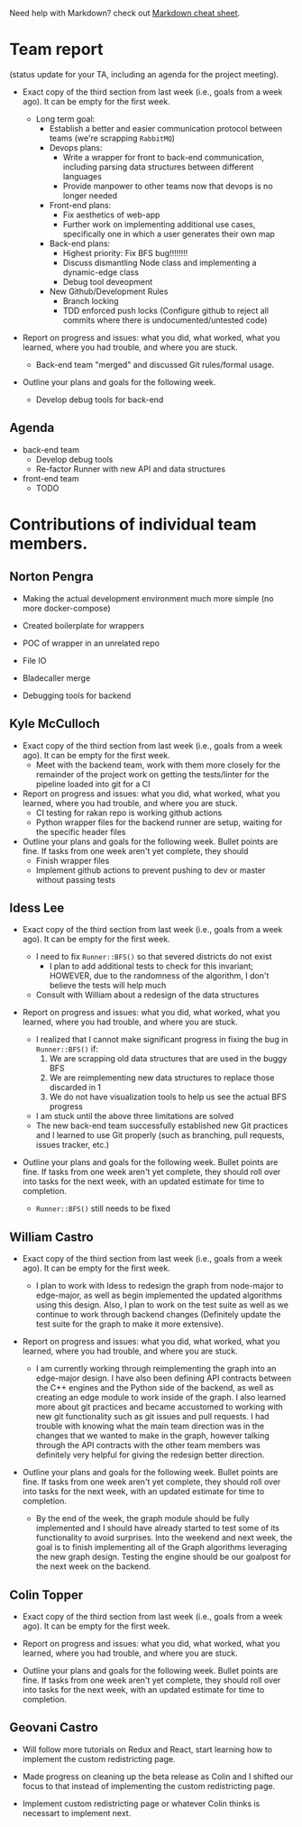 Need help with Markdown? check out [Markdown cheat sheet](https://github.com/tchapi/markdown-cheatsheet/blob/master/README.md "Markdown cheat sheet").

# Team report #
(status update for your TA, including an agenda for the project meeting).

* Exact copy of the third section from last week (i.e., goals from a week ago). It can be empty for the first week.
  * Long term goal:
      * Establish a better and easier communication protocol between teams (we're scrapping `RabbitMQ`)
    * Devops plans:
      * Write a wrapper for front to back-end communication, including parsing data structures between different languages
      * Provide manpower to other teams now that devops is no longer needed
    * Front-end plans:
      * Fix aesthetics of web-app
      * Further work on implementing additional use cases, specifically one in which a user generates their own map
    * Back-end plans:
      * Highest priority: Fix BFS bug!!!!!!!!
      * Discuss dismantling Node class and implementing a dynamic-edge class
      * Debug tool deveopment
    * New Github/Development Rules
      * Branch locking
      * TDD enforced push locks (Configure github to reject all commits where there is undocumented/untested code)

* Report on progress and issues: what you did, what worked, what you learned, where you had trouble, and where you are stuck.
  * Back-end team "merged" and discussed Git rules/formal usage.

* Outline your plans and goals for the following week.
  * Develop debug tools for back-end

## Agenda ##

* back-end team
  * Develop debug tools
  * Re-factor Runner with new API and data structures 
* front-end team
  * TODO

# Contributions of individual team members. #

## Norton Pengra ##

* Making the actual development environment much more simple (no more docker-compose)
* Created boilerplate for wrappers
* POC of wrapper in an unrelated repo

* File IO
* Bladecaller merge
* Debugging tools for backend

## Kyle McCulloch ##

* Exact copy of the third section from last week (i.e., goals from a week ago). It can be empty for the first week.
  * Meet with the backend team, work with them more closely for the remainder of the project
work on getting the tests/linter for the pipeline loaded into git for a CI
* Report on progress and issues: what you did, what worked, what you learned, where you had trouble, and where you are stuck.
  * CI testing for rakan repo is working github actions
  * Python wrapper files for the backend runner are setup, waiting for the specific header files
* Outline your plans and goals for the following week. Bullet points are fine. If tasks from one week aren't yet complete, they should 
  * Finish wrapper files
  * Implement github actions to prevent pushing to dev or master without passing tests

## Idess Lee ## 

* Exact copy of the third section from last week (i.e., goals from a week ago). It can be empty for the first week.
  * I need to fix `Runner::BFS()` so that severed districts do not exist  
    * I plan to add additional tests to check for this invariant; HOWEVER, due to the randomness of the algorithm, I don't believe the tests will help much
  * Consult with William about a redesign of the data structures

* Report on progress and issues: what you did, what worked, what you learned, where you had trouble, and where you are stuck.
  * I realized that I cannot make significant progress in fixing the bug in `Runner::BFS()` if:
    1. We are scrapping old data structures that are used in the buggy BFS
    2. We are reimplementing new data structures to replace those discarded in 1
    3. We do not have visualization tools to help us see the actual BFS progress
  * I am stuck until the above three limitations are solved
  * The new back-end team successfully established new Git practices and I learned to use Git properly (such as branching, pull requests, issues tracker, etc.)

* Outline your plans and goals for the following week. Bullet points are fine. If tasks from one week aren't yet complete, they should roll over into tasks for the next week, with an updated estimate for time to completion.
  * `Runner::BFS()` still needs to be fixed

## William Castro ##

* Exact copy of the third section from last week (i.e., goals from a week ago). It can be empty for the first week.
  * I plan to work with Idess to redesign the graph from node-major to edge-major, as well as begin implemented the updated algorithms using this design. Also, I plan to work on the test suite as well as we continue to work through backend changes (Definitely update the test suite for the graph to make it more extensive).

* Report on progress and issues: what you did, what worked, what you learned, where you had trouble, and where you are stuck.
  * I am currently working through reimplementing the graph into an edge-major design. I have also been defining API contracts between the C++ engines and the Python side of the backend, as well as creating an edge module to work inside of the graph. I also learned more about git practices and became accustomed to working with new git functionality such as git issues and pull requests. I had trouble with knowing what the main team direction was in the changes that we wanted to make in the graph, however talking through the API contracts with the other team members was definitely very helpful for giving the redesign better direction.

* Outline your plans and goals for the following week. Bullet points are fine. If tasks from one week aren't yet complete, they should roll over into tasks for the next week, with an updated estimate for time to completion. 
  * By the end of the week, the graph module should be fully implemented and I should have already started to test some of its functionality to avoid surprises. Into the weekend and next week, the goal is to finish implementing all of the Graph algorithms leveraging the new graph design. Testing the engine should be our goalpost for the next week on the backend.

## Colin Topper ##

* Exact copy of the third section from last week (i.e., goals from a week ago). It can be empty for the first week.

* Report on progress and issues: what you did, what worked, what you learned, where you had trouble, and where you are stuck.

* Outline your plans and goals for the following week. Bullet points are fine. If tasks from one week aren't yet complete, they should roll over into tasks for the next week, with an updated estimate for time to completion. 

## Geovani Castro ##

* Will follow more tutorials on Redux and React, start learning how to implement the custom redistricting page.

* Made progress on cleaning up the beta release as Colin and I shifted our focus to that instead of implementing the custom redistricting page.

* Implement custom redistricting page or whatever Colin thinks is necessart to implement next.
